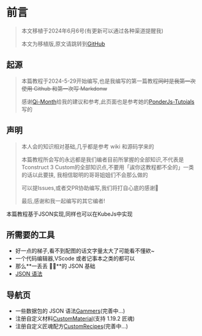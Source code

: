 # 前言

> 本文移植于2024年6月6号(有更新可以通过各种渠道提醒我)
>
> 本文为移植版,原文请跳转到[GitHub](https://github.com/LitterWolf-fufu/Tconstruct-3-Custom-Tutorials)

## 起源

> 本篇教程于2024-5-29开始编写,也是我编写的第一篇教程~~同时是我第一次使用 Github 和第一次写 Markdonw~~
>
> 感谢[Qi-Month](https://github.com/Qi-Month)给我的建议和参考,此页面也是参考她的[PonderJs-Tutoials](https://github.com/Qi-Month/PonderJs-Tutorials/blob/main/README.md)写的

## 声明

> 本人会的知识相对基础,几乎都是参考 wiki 和源码学来的
>
> 本篇教程所会写的永远都是我们编者目前所掌握的全部知识,不代表是Tconstruct 3 Custom的全部知识点,不要用「誒你这教程都不全的」一类的话以此要挟, 我相信聪明的哥哥姐姐们不会那么做的
>
> 可以提Issues,或者交PR协助编写,我们将打自心底的感谢🙏
>
> 最后,感谢和我一起编写的其它编者!

本篇教程基于JSON实现,同样也可以在KubeJs中实现

## 所需要的工具

* 好一点的梯子,看不到配图的话文字量太大了可能看不懂欸~
* 一个代码编辑器,VScode 或者记事本之类的都可以
* 那么**一丢丢 🌌🤏**的 JSON 基础
* [JSON 语法](https://www.runoob.com/json/json-syntax.html)

## 导航页

* 一些数据包的 JSON 语法[Gammers](Tutorials/Minecraft/Tconsturt3-Custom-Tutorials/Gammers.md)(完善中...)
* 注册自定义材料[CustomMaterial](Tutorials/Minecraft/Tconsturt3-Custom-Tutorials/CustomMaterial.md)(支持 1.19.2 匠魂)
* 注册自定义匠魂配方[CustomRecipes](Tutorials/Minecraft/Tconsturt3-Custom-Tutorials/CustomRecipes.md)(完善中...)